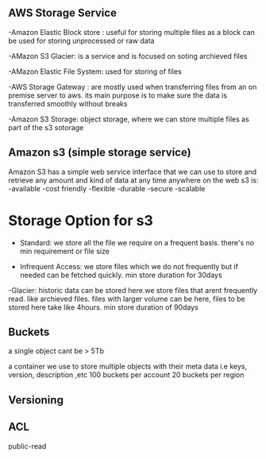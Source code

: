 ## AWS Storage Service

-Amazon Elastic Block store : useful for storing multiple files as a block
can be used for storing unprocessed or raw data

-AMazon S3 Glacier: is a service and is focused on soting archieved files

-AMazon Elastic File System: used for storing of files

-AWS Storage Gateway : are mostly used when transferring files from an on premise server to aws. its main purpose is to make sure the data is transferred smoothly without breaks

-Amazon S3 Storage: object storage, where we can store multiple files as part of the s3 sotorage

## Amazon s3 (simple storage service)

Amazon S3 has a simple web service interface that we can
use to store and retrieve any amount and kind of data at any time anywhere on the web
s3 is:
-available
-cost friendly
-flexible
-durable
-secure
-scalable

# Storage Option for s3

- Standard: we store all the file we require on a frequent basis. there's no min requirement or file size

- Infrequent Access: we store files which we do not frequently but if needed can be fetched quickly. min store duration for 30days

-Glacier: historic data can be stored here.we store files that arent frequently read. like archieved files. files with larger volume can be here, files to be stored here take like 4hours. min store duration of 90days

## Buckets

a single object cant be > 5Tb

a container we use to store multiple objects with their meta data i.e keys, version, description ,etc
100 buckets per account
20 buckets per region

## Versioning

## ACL

public-read
